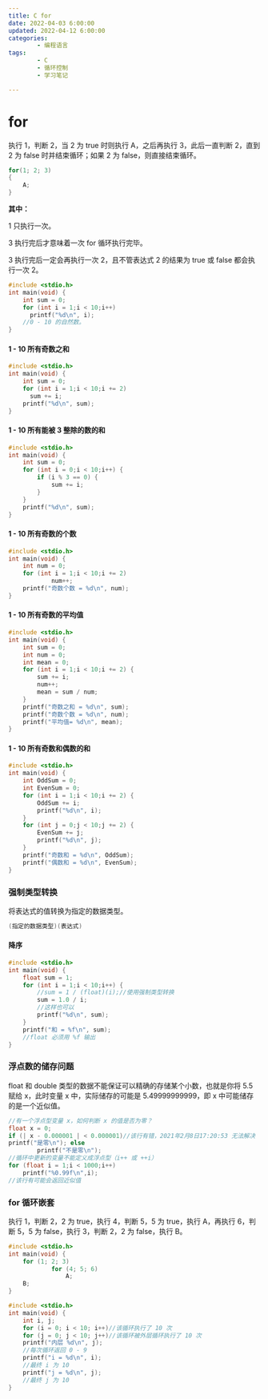 ```yaml
---
title: C for
date: 2022-04-03 6:00:00
updated: 2022-04-12 6:00:00
categories:
        - 编程语言
tags:
        - C
        - 循环控制
        - 学习笔记

---
```


# for

执行 1，判断 2，当 2 为 true 时则执行 A，之后再执行 3，此后一直判断 2，直到 2 为 false 时并结束循环；如果 2 为 false，则直接结束循环。

```c
for(1; 2; 3)
{
    A;
}
```

**其中：**

1 只执行一次。

3 执行完后才意味着一次 for 循环执行完毕。

3 执行完后一定会再执行一次 2，且不管表达式 2 的结果为 true 或 false 都会执行一次 2。

```c
#include <stdio.h>
int main(void) {
	int sum = 0;
	for (int i = 1;i < 10;i++)
	  printf("%d\n", i);
	//0 - 10 的自然数。
}
```

#### 1 - 10 所有奇数之和

```c
#include <stdio.h>
int main(void) {
	int sum = 0;
	for (int i = 1;i < 10;i += 2)
	  sum += i;
	printf("%d\n", sum);
}
```

#### 1 - 10 所有能被 3 整除的数的和

```c
#include <stdio.h>
int main(void) {
	int sum = 0;
	for (int i = 0;i < 10;i++) {
		if (i % 3 == 0) {
			sum += i;
		}
	}
	printf("%d\n", sum);
}
```

#### 1 - 10 所有奇数的个数

```c
#include <stdio.h>
int main(void) {
	int num = 0;
	for (int i = 1;i < 10;i += 2)
	        num++;
	printf("奇数个数 = %d\n", num);
}
```

#### 1 - 10 所有奇数的平均值

```c
#include <stdio.h>
int main(void) {
	int sum = 0;
	int num = 0;
	int mean = 0;
	for (int i = 1;i < 10;i += 2) {
		sum += i;
		num++;
		mean = sum / num;
	}
	printf("奇数之和 = %d\n", sum);
	printf("奇数个数 = %d\n", num);
	printf("平均值= %d\n", mean);
}
```

#### 1 - 10 所有奇数和偶数的和

```c
#include <stdio.h>
int main(void) {
	int OddSum = 0;
	int EvenSum = 0;
	for (int i = 1;i < 10;i += 2) {
		OddSum += i;
		printf("%d\n", i);
	}
	for (int j = 0;j < 10;j += 2) {
		EvenSum += j;
		printf("%d\n", j);
	}
	printf("奇数和 = %d\n", OddSum);
	printf("偶数和 = %d\n", EvenSum);
}
```

### 强制类型转换

将表达式的值转换为指定的数据类型。

```c
(指定的数据类型)(表达式)
```

#### 降序

```c
#include <stdio.h>
int main(void) {
	float sum = 1;
	for (int i = 1;i < 10;i++) {
		//sum = 1 / (float)(i);//使用强制类型转换
		sum = 1.0 / i;
		//这样也可以
		printf("%d\n", sum);
	}
	printf("和 = %f\n", sum);
	//float 必须用 %f 输出
}
```

### 浮点数的储存问题

float 和 double 类型的数据不能保证可以精确的存储某个小数，也就是你将 5.5 赋给 x，此时变量 x 中，实际储存的可能是 5.49999999999，即 x 中可能储存的是一个近似值。

```c
//有一个浮点型变量 x，如何判断 x 的值是否为零？
float x = 0;
if (| x - 0.000001 | < 0.000001)//该行有错，2021年2月8日17:20:53 无法解决
printf("是零\n"); else
        printf("不是零\n");
//循环中更新的变量不能定义成浮点型（i++ 或 ++i）
for (float i = 1;i < 1000;i++)
    printf("%0.99f\n",i);
//该行有可能会返回近似值
```

### for 循环嵌套

执行 1，判断 2，2 为 true，执行 4，判断 5，5 为 true，执行 A，再执行 6，判断 5，5 为 false，执行 3，判断 2，2 为 false，执行 B。

```c
#include <stdio.h>
int main(void) {
	for (1; 2; 3)
	        for (4; 5; 6)
	            A;
	B;
}
```

```c
#include <stdio.h>
int main(void) {
	int i, j;
	for (i = 0; i < 10; i++)//该循环执行了 10 次
	for (j = 0; j < 10; j++)//该循环被外层循环执行了 10 次
	printf("内层 %d\n", j);
	//每次循环返回 0 - 9
	printf("i = %d\n", i);
	//最终 i 为 10
	printf("j = %d\n", j);
	//最终 j 为 10
}
```